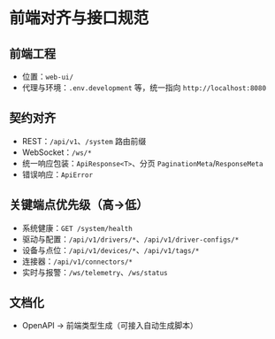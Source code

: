 # 前端对齐与接口规范

## 前端工程

- 位置：`web-ui/`
- 代理与环境：`.env.development` 等，统一指向 `http://localhost:8080`

## 契约对齐

- REST：`/api/v1`、`/system` 路由前缀
- WebSocket：`/ws/*`
- 统一响应包装：`ApiResponse<T>`、分页 `PaginationMeta`/`ResponseMeta`
- 错误响应：`ApiError`

## 关键端点优先级（高->低）

- 系统健康：`GET /system/health`
- 驱动与配置：`/api/v1/drivers/*`、`/api/v1/driver-configs/*`
- 设备与点位：`/api/v1/devices/*`、`/api/v1/tags/*`
- 连接器：`/api/v1/connectors/*`
- 实时与报警：`/ws/telemetry`、`/ws/status`

## 文档化

- OpenAPI -> 前端类型生成（可接入自动生成脚本）
